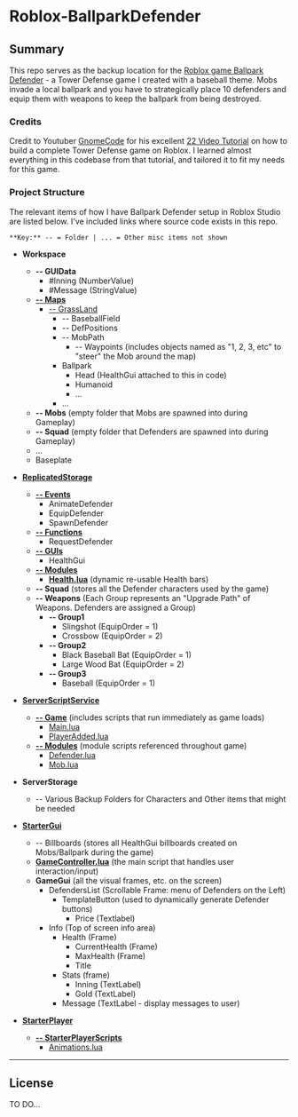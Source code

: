 # Roblox-BallparkDefender

## Summary

This repo serves as the backup location for the [Roblox game Ballpark Defender](https://roblox.com/games/12117545162/Ballpark-Defender) - a Tower Defense game I created with a baseball theme. Mobs invade a local ballpark and you have to strategically place 10 defenders and equip them with weapons to keep the ballpark from being destroyed. 

### Credits

Credit to Youtuber [GnomeCode](https://www.youtube.com/@GnomeCode) for his excellent [22 Video Tutorial](https://www.youtube.com/watch?v=DanjB0cTfw0&list=PLtMUa6NlF10fEF1WOeDtuGcIn0RdUNL7c) on how to build a complete Tower Defense game on Roblox. I learned almost everything in this codebase from that tutorial, and tailored it to fit my needs for this game.

### Project Structure 

The relevant items of how I have Ballpark Defender setup in Roblox Studio are listed below. I've included links where source code exists in this repo.

```
**Key:** -- = Folder | ... = Other misc items not shown
```

* **Workspace**
    * **-- GUIData**
        * #Inning (NumberValue)
        * #Message (StringValue)
    * **[-- Maps](https://github.com/prilldev/Roblox-BallparkDefender/tree/master/Workspace/Maps)**
        * [-- GrassLand](https://github.com/prilldev/Roblox-BallparkDefender/tree/master/Workspace/Maps/GrassLand)
            * -- BaseballField
            * -- DefPositions
            * -- MobPath
                * -- Waypoints (includes objects named as "1, 2, 3, etc" to "steer" the Mob around the map)
            * Ballpark
                * Head (HealthGui attached to this in code)
                * Humanoid
                * ...
            * ...
    * **-- Mobs** (empty folder that Mobs are spawned into during Gameplay)
    * **-- Squad** (empty folder that Defenders are spawned into during Gameplay)
    * ...
    * Baseplate 
    
* **[ReplicatedStorage](https://github.com/prilldev/Roblox-BallparkDefender/tree/master/ReplicatedStorage/Modules)**
    * **[-- Events](https://github.com/prilldev/Roblox-BallparkDefender/tree/master/ReplicatedStorage/Events)**
        * AnimateDefender
        * EquipDefender
        * SpawnDefender
    * **[-- Functions](https://github.com/prilldev/Roblox-BallparkDefender/tree/master/ReplicatedStorage/Functions)**
        * RequestDefender
    * **[-- GUIs](https://github.com/prilldev/Roblox-BallparkDefender/tree/master/ReplicatedStorage/GUIs)**
        * HealthGui
    * **[-- Modules](https://github.com/prilldev/Roblox-BallparkDefender/tree/master/ReplicatedStorage/Modules)**
        * **[Health.lua](https://github.com/prilldev/Roblox-BallparkDefender/blob/master/ReplicatedStorage/Modules/Health.lua)** (dynamic re-usable Health bars)
    * **-- Squad** (stores all the Defender characters used by the game)
    * **-- Weapons** 
    (Each Group represents an "Upgrade Path" of Weapons. Defenders are assigned a Group)
        * **-- Group1** 
            * Slingshot (EquipOrder = 1)
            * Crossbow (EquipOrder = 2)
        * **-- Group2**
            * Black Baseball Bat (EquipOrder = 1)
            * Large Wood Bat (EquipOrder = 2)
        * **-- Group3**
            * Baseball (EquipOrder = 1)
    
* **[ServerScriptService](https://github.com/prilldev/Roblox-BallparkDefender/tree/master/ServerScriptService)**
    * **[-- Game](https://github.com/prilldev/Roblox-BallparkDefender/tree/master/ServerScriptService/Game)** (includes scripts that run immediately as game loads)
        * [Main.lua](https://github.com/prilldev/Roblox-BallparkDefender/blob/master/ServerScriptService/Game/Main.lua)
        * [PlayerAdded.lua](https://github.com/prilldev/Roblox-BallparkDefender/blob/master/ServerScriptService/Game/PlayerAdded.lua)
    * **[-- Modules](https://github.com/prilldev/Roblox-BallparkDefender/tree/master/ServerScriptService/Modules)** (module scripts referenced throughout game)
        * [Defender.lua](https://github.com/prilldev/Roblox-BallparkDefender/blob/master/ServerScriptService/Modules/Defender.lua)
        * [Mob.lua](https://github.com/prilldev/Roblox-BallparkDefender/blob/master/ServerScriptService/Modules/Mob.lua)
* **ServerStorage**
    * -- Various Backup Folders for Characters and Other items that might be needed
* **[StarterGui](https://github.com/prilldev/Roblox-BallparkDefender/tree/master/StarterGui)**
    * -- Billboards (stores all HealthGui billboards created on Mobs/Ballpark during the game)
    * **[GameController.lua](https://github.com/prilldev/Roblox-BallparkDefender/blob/master/StarterGui/GameController.lua)** (the main script that handles user interaction/input)
    * **GameGui** (all the visual frames, etc. on the screen)
        * DefendersList (Scrollable Frame: menu of Defenders on the Left)
            * TemplateButton (used to dynamically generate Defender buttons)
                * Price (Textlabel)
        * Info (Top of screen info area)
            * Health (Frame)
                * CurrentHealth (Frame)
                * MaxHealth (Frame)
                * Title
            * Stats (frame)
                * Inning (TextLabel)
                * Gold (TextLabel)
            * Message (TextLabel - display messages to user)
        
* **[StarterPlayer](https://github.com/prilldev/Roblox-BallparkDefender/tree/master/StarterPlayer)**
    * **[-- StarterPlayerScripts](https://github.com/prilldev/Roblox-BallparkDefender/tree/master/StarterPlayer/StarterPlayerScripts)**
        * [Animations.lua](https://github.com/prilldev/Roblox-BallparkDefender/blob/master/StarterPlayer/StarterPlayerScripts/Animations.lua)

---

## License

TO DO...
